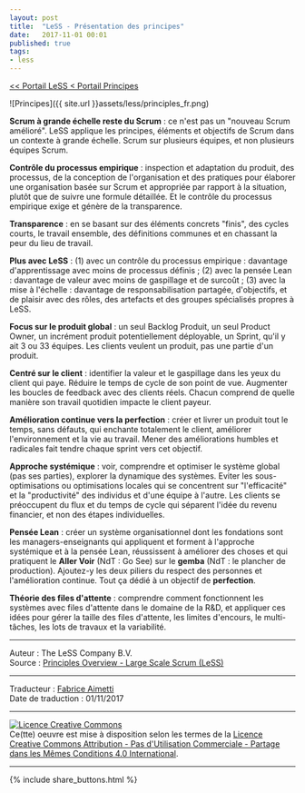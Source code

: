 ```yaml
---
layout: post
title:  "LeSS - Présentation des principes"
date:   2017-11-01 00:01
published: true
tags:
- less
---
```


[<< Portail LeSS < Portail Principes](http://www.les-traducteurs-agiles.org/2016/12/28/less-portail-principes.html)

![Principes]({{ site.url }}assets/less/principles_fr.png)

**Scrum à grande échelle reste du Scrum** : ce n'est pas un "nouveau Scrum amélioré". LeSS applique les principes, éléments et objectifs de Scrum dans un contexte à grande échelle. Scrum sur plusieurs équipes, et non plusieurs équipes Scrum.

**Contrôle du processus empirique** : inspection et adaptation du produit, des processus, de la conception de l'organisation et des pratiques pour élaborer une organisation basée sur Scrum et appropriée par rapport à la situation, plutôt que de suivre une formule détaillée. Et le contrôle du processus empirique exige et génère de la transparence.

**Transparence** : en se basant sur des éléments concrets "finis", des cycles courts, le travail ensemble, des définitions communes et en chassant la peur du lieu de travail.

**Plus avec LeSS** : (1) avec un contrôle du processus empirique : davantage d'apprentissage avec moins de processus définis ; (2) avec la pensée Lean : davantage de valeur avec moins de gaspillage et de surcoût ; (3) avec la mise à l'échelle : davantage de responsabilisation partagée, d'objectifs, et de plaisir avec des rôles, des artefacts et des groupes spécialisés propres à LeSS.

**Focus sur le produit global** : un seul Backlog Produit, un seul Product Owner, un incrément produit potentiellement déployable, un Sprint, qu'il y ait 3 ou 33 équipes. Les clients veulent un produit, pas une partie d'un produit.

**Centré sur le client** : identifier la valeur et le gaspillage dans les yeux du client qui paye. Réduire le temps de cycle de son point de vue. Augmenter les boucles de feedback avec des clients réels. Chacun comprend de quelle manière son travail quotidien impacte le client payeur.

**Amélioration continue vers la perfection** : créer et livrer un produit tout le temps, sans défauts, qui enchante totalement le client, améliorer l'environnement et la vie au travail. Mener des améliorations humbles et radicales fait tendre chaque sprint vers cet objectif.

**Approche systémique** : voir, comprendre et optimiser le système global (pas ses parties), explorer la dynamique des systèmes. Eviter les sous-optimisations ou optimisations locales qui se concentrent sur "l'efficacité" et la "productivité" des individus et d'une équipe à l'autre. Les clients se préoccupent du flux et du temps de cycle qui séparent l'idée du revenu financier, et non des étapes individuelles.

**Pensée Lean** : créer un système organisationnel dont les fondations sont les managers-enseignants qui appliquent et forment à l'approche systémique et à la pensée Lean, réussissent à améliorer des choses et qui pratiquent le **Aller Voir** (NdT : Go See) sur le **gemba** (NdT : le plancher de production). Ajoutez-y les deux piliers du respect des personnes et l'amélioration continue. Tout ça dédié à un objectif de **perfection**.

**Théorie des files d'attente** : comprendre comment fonctionnent les systèmes avec files d'attente dans le domaine de la R&D, et appliquer ces idées pour gérer la taille des files d'attente, les limites d'encours, le multi-tâches, les lots de travaux et la variabilité.


---
Auteur : The LeSS Company B.V.  
Source : [Principles Overview - Large Scale Scrum (LeSS)](https://less.works/less/principles/overview.html)  

---
Traducteur : [Fabrice Aimetti](http://www.fabrice-aimetti.fr/)  
Date de traduction : 01/11/2017  

---

<a rel="license" href="http://creativecommons.org/licenses/by-nc-sa/4.0/"><img alt="Licence Creative Commons" style="border-width:0" src="http://i.creativecommons.org/l/by-nc-sa/4.0/88x31.png" /></a><br />Ce(tte) oeuvre est mise à disposition selon les termes de la <a rel="license" href="http://creativecommons.org/licenses/by-nc-sa/4.0/">Licence Creative Commons Attribution - Pas d'Utilisation Commerciale - Partage dans les Mêmes Conditions 4.0 International</a>.

---

{% include share_buttons.html %}
